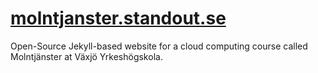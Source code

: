 # [molntjanster.standout.se](http://molntjanster.standout.se)

Open-Source Jekyll-based website for a cloud computing course called Molntjänster at
Växjö Yrkeshögskola.
